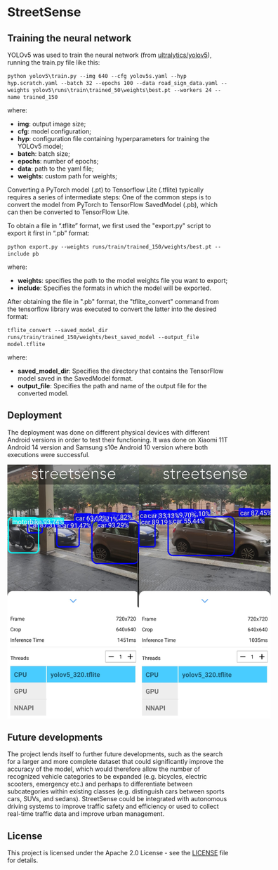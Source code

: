 # StreetSense
## Training the neural network
YOLOv5 was used to train the neural network (from [ultralytics/yolov5](https://github.com/ultralytics/yolov5)), running the train.py file like this:
```
python yolov5\train.py --img 640 --cfg yolov5s.yaml --hyp hyp.scratch.yaml --batch 32 --epochs 100 --data road_sign_data.yaml --weights yolov5\runs\train\trained_50\weights\best.pt --workers 24 --name trained_150
```
where:
- **img**: output image size;
- **cfg**: model configuration;
- **hyp**: configuration file containing hyperparameters for training the YOLOv5 model;
- **batch**: batch size;
- **epochs**: number of epochs;
- **data**: path to the yaml file;
- **weights**: custom path for weights;

Converting a PyTorch model (.pt) to Tensorflow Lite (.tflite) typically requires a series of intermediate steps: One of the common steps is to convert the model from PyTorch to TensorFlow SavedModel (.pb), which can then be converted to TensorFlow Lite.

To obtain a file in “.tflite” format, we first used the "export.py" script to export it first in “.pb” format:
```
python export.py --weights runs/train/trained_150/weights/best.pt --include pb
```
where:
- **weights**: specifies the path to the model weights file you want to export;
- **include**: Specifies the formats in which the model will be exported.

After obtaining the file in ".pb" format, the "tflite_convert" command from the tensorflow library was executed to convert the latter into the desired format:
```
tflite_convert --saved_model_dir runs/train/trained_150/weights/best_saved_model --output_file model.tflite
```
where:
- **saved_model_dir**: Specifies the directory that contains the TensorFlow model saved in the SavedModel format.
- **output_file**: Specifies the path and name of the output file for the converted model.




## Deployment
The deployment was done on different physical devices with different Android versions in order to test their functioning. It was done on Xiaomi 11T Android 14 version and Samsung s10e Android 10 version where both executions were successful.

<div style="display: flex; justify-content: space-around;">
  <img src="img/detection1.jpg" alt="Detection #1" width="300"/>
  <img src="img/detection2.jpg" alt="Detection #2" width="300"/>
</div>



## Future developments
The project lends itself to further future developments, such as the search for a larger and more complete dataset that could significantly improve the accuracy of the model, which would therefore allow the number of recognized vehicle categories to be expanded (e.g. bicycles, electric scooters, emergency etc.) and perhaps to differentiate between subcategories within existing classes (e.g. distinguish cars between sports cars, SUVs, and sedans).
StreetSense could be integrated with autonomous driving systems to improve traffic safety and efficiency or used to collect real-time traffic data and improve urban management.


## License
This project is licensed under the Apache 2.0 License - see the [LICENSE](LICENSE) file for details.
